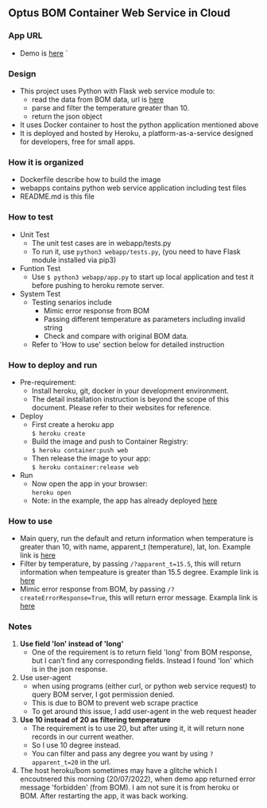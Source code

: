 ## Optus BOM Container Web Service in Cloud

### App URL
- Demo is [here](https://calm-inlet-96529.herokuapp.com)
`
### Design
- This project uses Python with Flask web service module to:
  - read the data from BOM data, url is [here](http://www.bom.gov.au/fwo/IDN60801/IDN60801.95765.json) 
  - parse and filter the temperature greater than 10.
  - return the json object
- It uses Docker container to host the python application mentioned above
- It is deployed and hosted by Heroku, a platform-as-a-service designed for developers, free for small apps.

### How it is organized
- Dockerfile describe how to build the image
- webapps contains python web service application including test files
- README.md is this file

### How to test
- Unit Test
  - The unit test cases are in webapp/tests.py
  - To run it, use `python3 webapp/tests.py`, (you need to have Flask module installed via pip3)
- Funtion Test
  - Use `$ python3 webapp/app.py` to start up local application and test it before pushing to heroku remote server.
- System Test
  - Testing senarios include
    - Mimic error response from BOM
    - Passing different temperature as parameters including invalid string
    - Check and compare with original BOM data.
  - Refer to 'How to use' section below for detailed instruction

### How to deploy and run
- Pre-requirement:
  - Install heroku, git, docker in your development environment. 
  - The detail installation instruction is beyond the scope of this document.
    Please refer to their websites for reference.
- Deploy
  - First create a heroku app
    <br>`$ heroku create`
  - Build the image and push to Container Registry: 
    <br>`$ heroku container:push web`
  - Then release the image to your app: 
    <br>`$ heroku container:release web`
- Run
  - Now open the app in your browser: 
    <br>`heroku open`
  - Note: in the example, the app has already deployed [here](https://calm-inlet-96529.herokuapp.com)

### How to use
- Main query, run the default and return information when temperature is greater than 10, with name,
    apparent_t (temperature), lat, lon.
    Example link is [here](https://calm-inlet-96529.herokuapp.com)
- Filter by temperature, by passing `/?apparent_t=15.5`, this will return information when tempeature is greater
    than 15.5 degree. Example link is [here](https://calm-inlet-96529.herokuapp.com/?apparent_t=15.5)
- Mimic error response from BOM, by passing `/?createErrorResponse=True`, this will return error message. Exampla    link is [here](https://calm-inlet-96529.herokuapp.com/?createErrorResponse=True)

### Notes
1. **Use field 'lon' instead of 'long'**
    - One of the requirement is to return field 'long' from BOM response, but I can't find any corresponding
fields. Instead I found 'lon' which is in the json response. 
2. Use user-agent
    - when using programs (either curl, or python web service request) to query BOM server, I got permission denied.
    - This is due to BOM to prevent web scrape practice
    - To get around this issue, I add user-agent in the web request header
3. **Use 10 instead of 20 as filtering temperature**
    - The requirement is to use 20, but after using it, it will return none records in our current weather.
    - So I use 10 degree instead. 
    - You can filter and pass any degree you want by using  `?apparent_t=20` in the url.
4. The host heroku/bom sometimes may have a glitche which I encoutnered this morning (20/07/2022), when demo app returned error message 'forbidden' (from BOM). I am not sure it is from heroku or BOM. After restarting the app, it was back working. 


